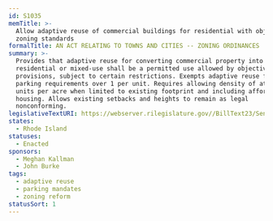 ```yaml
---
id: S1035
memTitle: >-
  Allow adaptive reuse of commercial buildings for residential with objective
  zoning standards
formalTitle: AN ACT RELATING TO TOWNS AND CITIES -- ZONING ORDINANCES
summary: >-
  Provides that adaptive reuse for converting commercial property into
  residential or mixed-use shall be a permitted use allowed by objective zoning
  provisions, subject to certain restrictions. Exempts adaptive reuse from
  parking requirements over 1 per unit. Requires allowing density of at least 15
  units per acre when limited to existing footprint and including affordable
  housing. Allows existing setbacks and heights to remain as legal
  nonconforming.
legislativeTextURI: https://webserver.rilegislature.gov//BillText23/SenateText23/S1035.htm
states:
  - Rhode Island
statuses:
  - Enacted
sponsors:
  - Meghan Kallman
  - John Burke
tags:
  - adaptive reuse
  - parking mandates
  - zoning reform
statusSort: 1
---
```


